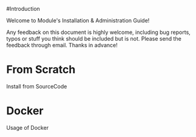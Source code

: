 #Introduction
 
Welcome to Module's Installation & Administration Guide!

Any feedback on this document is highly welcome, including bug reports, typos or stuff you think should be included but is not. Please send the feedback through email. Thanks in advance!

# From Scratch
Install from SourceCode
# Docker
Usage of Docker

